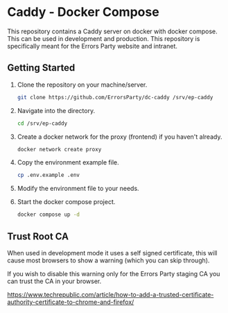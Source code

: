 # Caddy - Docker Compose

This repository contains a Caddy server on docker with docker compose. This can
be used in development and production. This repository is specifically meant for
the Errors Party website and intranet.

## Getting Started

1. Clone the repository on your machine/server.

   ```sh
   git clone https://github.com/ErrorsParty/dc-caddy /srv/ep-caddy
   ```

2. Navigate into the directory.

   ```sh
   cd /srv/ep-caddy
   ```

3. Create a docker network for the proxy (frontend) if you haven't already.

   ```sh
   docker network create proxy
   ```

4. Copy the environment example file.

   ```sh
   cp .env.example .env
   ```

5. Modify the environment file to your needs.

6. Start the docker compose project.

   ```sh
   docker compose up -d
   ```

## Trust Root CA

When used in development mode it uses a self signed certificate, this will cause
most browsers to show a warning (which you can skip through).

If you wish to disable this warning only for the Errors Party staging CA you can
trust the CA in your browser.

https://www.techrepublic.com/article/how-to-add-a-trusted-certificate-authority-certificate-to-chrome-and-firefox/
